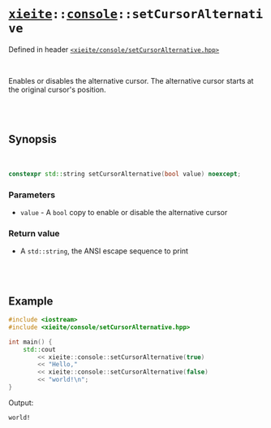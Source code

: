 # [`xieite`](../../README.md)`::`[`console`](../../docs/console.md)`::setCursorAlternative`
Defined in header [`<xieite/console/setCursorAlternative.hpp>`](../../include/xieite/console/setCursorAlternative.hpp)

<br/>

Enables or disables the alternative cursor. The alternative cursor starts at the original cursor's position.

<br/><br/>

## Synopsis

<br/>

```cpp
constexpr std::string setCursorAlternative(bool value) noexcept;
```
### Parameters
- `value` - A `bool` copy to enable or disable the alternative cursor
### Return value
- A `std::string`, the ANSI escape sequence to print

<br/><br/>

## Example
```cpp
#include <iostream>
#include <xieite/console/setCursorAlternative.hpp>

int main() {
	std::cout
		<< xieite::console::setCursorAlternative(true)
		<< "Hello,"
		<< xieite::console::setCursorAlternative(false)
		<< "world!\n";
}
```
Output:
```
world!
```
